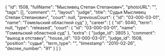 {
    "id": 1508,
    "fullName": "Мысливец Степан Степанович",
    "photoURL": "",
    "tags": [],
    "comment": "",
    "layout": "judge",
    "title": "Судья Мысливец Степан Степанович",
    "court": null,
    "previousCourt": {
        "id": "03-000-03-01",
        "name": "Гомельский областной суд"
    },
    "career": [
        {
            "id": 5040,
            "term": null,
            "type": "released",
            "court": {
                "id": "03-000-03-01",
                "name": "Гомельский областной суд"
            },
            "extra": {
                "judge_id": 3805
            },
            "comment": "выход в отставку",
            "house_id": "03-000-03-01",
            "judge_id": 1508,
            "position": "судья",
            "term_type": "",
            "timestamp": "2010-02-26",
            "decree_number": "91"
        }
    ]
}